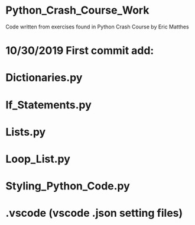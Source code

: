 # Python_Crash_Course_Work
Code written from exercises found in Python Crash Course by Eric Matthes
# 10/30/2019 First commit add:
#   Dictionaries.py
#   If_Statements.py
#   Lists.py
#   Loop_List.py
#   Styling_Python_Code.py
#   .vscode (vscode .json setting files)
